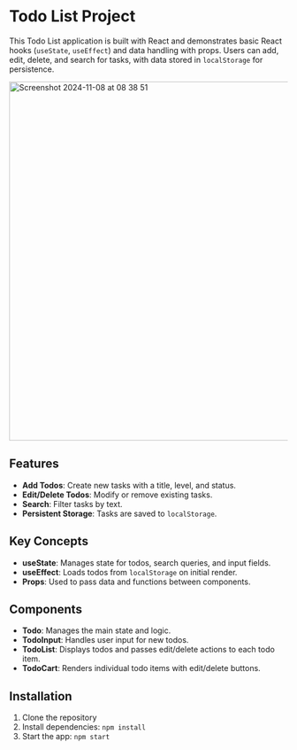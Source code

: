 # Todo List Project

This Todo List application is built with React and demonstrates basic React hooks (`useState`, `useEffect`) and data handling with props. Users can add, edit, delete, and search for tasks, with data stored in `localStorage` for persistence.

<img width="648" alt="Screenshot 2024-11-08 at 08 38 51" src="https://github.com/user-attachments/assets/54d6fb54-f2b5-4479-9c99-8b7982cd52e1">

## Features

- **Add Todos**: Create new tasks with a title, level, and status.
- **Edit/Delete Todos**: Modify or remove existing tasks.
- **Search**: Filter tasks by text.
- **Persistent Storage**: Tasks are saved to `localStorage`.

## Key Concepts

- **useState**: Manages state for todos, search queries, and input fields.
- **useEffect**: Loads todos from `localStorage` on initial render.
- **Props**: Used to pass data and functions between components.

## Components

- **Todo**: Manages the main state and logic.
- **TodoInput**: Handles user input for new todos.
- **TodoList**: Displays todos and passes edit/delete actions to each todo item.
- **TodoCart**: Renders individual todo items with edit/delete buttons.

## Installation

1. Clone the repository
2. Install dependencies: `npm install`
3. Start the app: `npm start`
